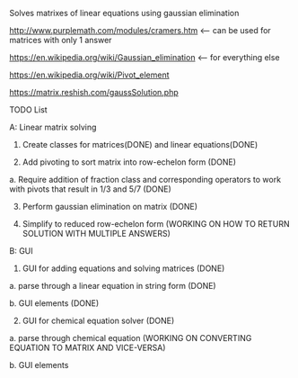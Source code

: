 Solves matrixes of linear equations using gaussian elimination

http://www.purplemath.com/modules/cramers.htm <-- can be used for matrices with only 1 answer

https://en.wikipedia.org/wiki/Gaussian_elimination <-- for everything else

https://en.wikipedia.org/wiki/Pivot_element

https://matrix.reshish.com/gaussSolution.php

TODO List

A: Linear matrix solving

1. Create classes for matrices(DONE) and linear equations(DONE) 

2. Add pivoting to sort matrix into row-echelon form (DONE)

  a. Require addition of fraction class and corresponding operators to work with pivots that result in 1/3 and 5/7 (DONE)

3. Perform gaussian elimination on matrix (DONE)

4. Simplify to reduced row-echelon form (WORKING ON HOW TO RETURN SOLUTION WITH MULTIPLE ANSWERS)


B: GUI

1. GUI for adding equations and solving matrices (DONE)
  
  a. parse through a linear equation in string form (DONE)
  
  b. GUI elements (DONE)
  
2. GUI for chemical equation solver (DONE)

  a. parse through chemical equation (WORKING ON CONVERTING EQUATION TO MATRIX AND VICE-VERSA)
  
  b. GUI elements 
